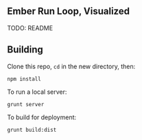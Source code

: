 ## Ember Run Loop, Visualized

TODO: README

## Building

Clone this repo, `cd` in the new directory, then:

    npm install
 
To run a local server:

    grunt server

To build for deployment:

    grunt build:dist
